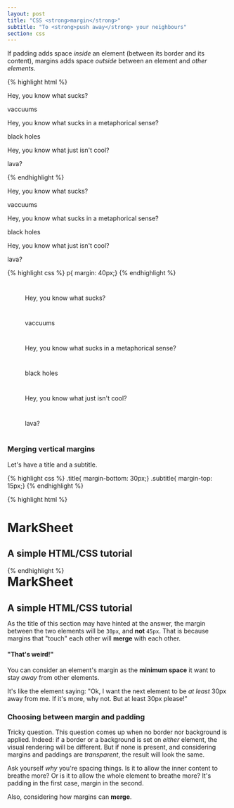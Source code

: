 ```yaml
---
layout: post
title: "CSS <strong>margin</strong>"
subtitle: "To <strong>push away</strong> your neighbours"
section: css
---
```


If padding adds space _inside_ an element (between its border and its content), margins adds space _outside_ between an element and _other elements_.

{% highlight html %}
<p>Hey, you know what sucks?</p>
<p>vaccuums</p>
<p>Hey, you know what sucks in a metaphorical sense?</p>
<p>black holes</p>
<p>Hey, you know what just isn't cool?</p>
<p>lava?</p>
{% endhighlight %}

<div class="result">
  <p>Hey, you know what sucks?</p>
  <p>vaccuums</p>
  <p>Hey, you know what sucks in a metaphorical sense?</p>
  <p>black holes</p>
  <p>Hey, you know what just isn't cool?</p>
  <p>lava?</p>
</div>

{% highlight css %}
p{ margin: 40px;}
{% endhighlight %}

<div class="result">
  <p style="margin: 40px;">Hey, you know what sucks?</p>
  <p style="margin: 40px;">vaccuums</p>
  <p style="margin: 40px;">Hey, you know what sucks in a metaphorical sense?</p>
  <p style="margin: 40px;">black holes</p>
  <p style="margin: 40px;">Hey, you know what just isn't cool?</p>
  <p style="margin: 40px;">lava?</p>
</div>

### Merging vertical margins

Let's have a title and a subtitle.

{% highlight css %}
.title{ margin-bottom: 30px;}
.subtitle{ margin-top: 15px;}
{% endhighlight %}

{% highlight html %}
<h1 class="title">MarkSheet</h1>
<h2 class="subtitle">A simple HTML/CSS tutorial</h2>
{% endhighlight %}

<div class="result">
  <h1 style="margin: 0 0 30px;">MarkSheet</h1>
  <h2 style="margin: 15px 0 0;">A simple HTML/CSS tutorial</h2>
</div>

As the title of this section may have hinted at the answer, the margin between the two elements will be `30px`, and **not** `45px`. That is because margins that "touch" each other will **merge** with each other.

#### "That's weird!"

You can consider an element's margin as the **minimum space** it want to stay _away_ from other elements.

It's like the element saying: "Ok, I want the next element to be _at least_ 30px away from me. If it's more, why not. But at least 30px please!"

### Choosing between margin and padding

Tricky question. This question comes up when no border nor background is applied. Indeed: if a border or a background is set on _either_ element, the visual rendering will be different. But if none is present, and considering margins and paddings are _transparent_, the result will look the same.

Ask yourself _why_ you're spacing things. Is it to allow the inner content to breathe more? Or is it to allow the whole element to breathe more? It's padding in the first case, margin in the second.

Also, considering how margins can **merge**.
